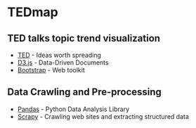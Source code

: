 # TEDmap

## TED talks topic trend visualization
* [TED](https://www.ted.com/) - Ideas worth spreading
* [D3.js](https://d3js.org/) - Data-Driven Documents
* [Bootstrap](http://getbootstrap.com/) - Web toolkit

## Data Crawling and Pre-processing

* [Pandas](http://pandas.pydata.org/) - Python Data Analysis Library
* [Scrapy](https://docs.scrapy.org/en/latest/index.html) - Crawling web sites and extracting structured data